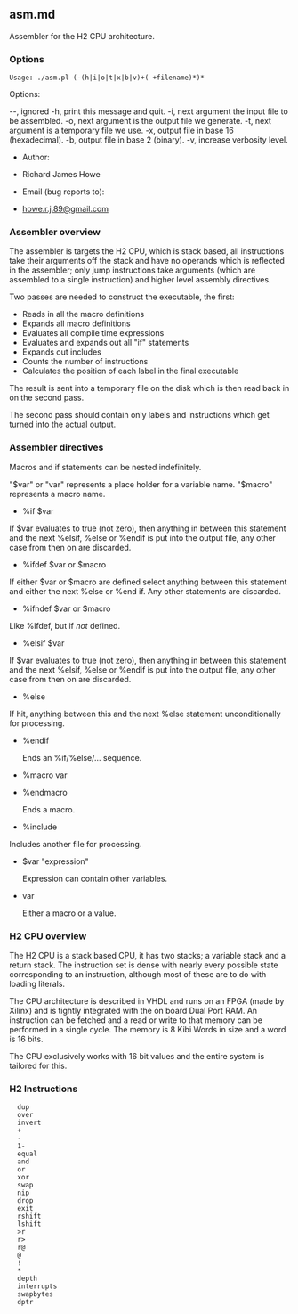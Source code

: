 ## asm.md

Assembler for the H2 CPU architecture.

###  Options

    Usage: ./asm.pl (-(h|i|o|t|x|b|v)+( +filename)*)*

  Options:

  --, ignored
  -h, print this message and quit.
  -i, next argument the input file to be assembled.
  -o, next argument is the output file we generate.
  -t, next argument is a temporary file we use.
  -x, output file in base 16 (hexadecimal).
  -b, output file in base 2  (binary).
  -v, increase verbosity level.

* Author:
 - Richard James Howe
* Email (bug reports to):
 - <howe.r.j.89@gmail.com>

### Assembler overview

The assembler is targets the H2 CPU, which is stack based, all instructions take
their arguments off the stack and have no operands which is reflected in the
assembler; only jump instructions take arguments (which are assembled to a
single instruction) and higher level assembly directives.

Two passes are needed to construct the executable, the first:

* Reads in all the macro definitions
* Expands all macro definitions
* Evaluates all compile time expressions
* Evaluates and expands out all "if" statements
* Expands out includes
* Counts the number of instructions
* Calculates the position of each label in the final executable

The result is sent into a temporary file on the disk which is then read back in
on the second pass.

The second pass should contain only labels and instructions which get turned
into the actual output.

### Assembler directives
  
  Macros and if statements can be nested indefinitely. 

  "$var" or "var" represents a place holder for a variable name. "$macro"
  represents a macro name.

  * %if $var

  If $var evaluates to true (not zero), then anything in between this statement
  and the next %elsif, %else or %endif is put into the output file, any other
  case from then on are discarded. 

  * %ifdef $var or $macro

  If either $var or $macro are defined select anything between this statement
  and either the next %else or %end if. Any other statements are discarded.

  * %ifndef $var or $macro

  Like %ifdef, but if *not* defined.

  * %elsif $var

  If $var evaluates to true (not zero), then anything in between this statement
  and the next %elsif, %else or %endif is put into the output file, any other
  case from then on are discarded.

  * %else

  If hit, anything between this and the next %else statement unconditionally for
  processing.

  * %endif

    Ends an %if/%else/... sequence.

  * %macro var

  * %endmacro

    Ends a macro.

  * %include
  
  Includes another file for processing.

  * $var "expression"

    Expression can contain other variables.

  * var
    
    Either a macro or a value. 

### H2 CPU overview

The H2 CPU is a stack based CPU, it has two stacks; a variable stack and a
return stack. The instruction set is dense with nearly every possible state
corresponding to an instruction, although most of these are to do with loading
literals.

The CPU architecture is described in VHDL and runs on an FPGA (made by Xilinx)
and is tightly integrated with the on board Dual Port RAM. An instruction can be
fetched and a read or write to that memory can be performed in a single cycle.
The memory is 8 Kibi Words in size and a word is 16 bits.

The CPU exclusively works with 16 bit values and the entire system is tailored
for this.

### H2 Instructions

      dup
      over
      invert
      +
      -
      1-
      equal
      and
      or
      xor
      swap
      nip
      drop
      exit
      rshift
      lshift
      >r
      r>
      r@
      @
      !
      *
      depth
      interrupts
      swapbytes
      dptr

